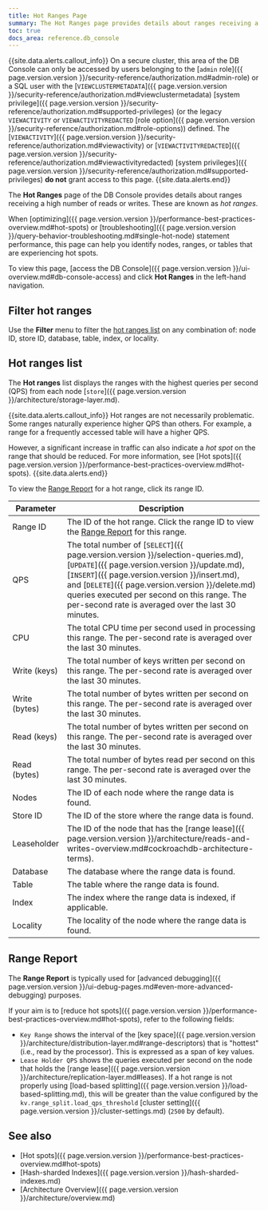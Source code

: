 ```yaml
---
title: Hot Ranges Page
summary: The Hot Ranges page provides details about ranges receiving a high number of reads or writes.
toc: true
docs_area: reference.db_console
---
```


{{site.data.alerts.callout_info}}
On a secure cluster, this area of the DB Console can only be accessed by users belonging to the [`admin` role]({{ page.version.version }}/security-reference/authorization.md#admin-role) or a SQL user with the [`VIEWCLUSTERMETADATA`]({{ page.version.version }}/security-reference/authorization.md#viewclustermetadata) [system privilege]({{ page.version.version }}/security-reference/authorization.md#supported-privileges) (or the legacy `VIEWACTIVITY` or `VIEWACTIVITYREDACTED` [role option]({{ page.version.version }}/security-reference/authorization.md#role-options)) defined. The [`VIEWACTIVITY`]({{ page.version.version }}/security-reference/authorization.md#viewactivity) or [`VIEWACTIVITYREDACTED`]({{ page.version.version }}/security-reference/authorization.md#viewactivityredacted) [system privileges]({{ page.version.version }}/security-reference/authorization.md#supported-privileges) **do not** grant access to this page.
{{site.data.alerts.end}}

The **Hot Ranges** page of the DB Console provides details about ranges receiving a high number of reads or writes. These are known as *hot ranges*.

When [optimizing]({{ page.version.version }}/performance-best-practices-overview.md#hot-spots) or [troubleshooting]({{ page.version.version }}/query-behavior-troubleshooting.md#single-hot-node) statement performance, this page can help you identify nodes, ranges, or tables that are experiencing hot spots.

To view this page, [access the DB Console]({{ page.version.version }}/ui-overview.md#db-console-access) and click **Hot Ranges** in the left-hand navigation.

## Filter hot ranges

Use the **Filter** menu to filter the [hot ranges list](#hot-ranges-list) on any combination of: node ID, store ID, database, table, index, or locality.

## Hot ranges list

The **Hot ranges** list displays the ranges with the highest queries per second (QPS) from each node [`store`]({{ page.version.version }}/architecture/storage-layer.md).

{{site.data.alerts.callout_info}}
Hot ranges are not necessarily problematic. Some ranges naturally experience higher QPS than others. For example, a range for a frequently accessed table will have a higher QPS.

However, a significant increase in traffic can also indicate a *hot spot* on the range that should be reduced. For more information, see [Hot spots]({{ page.version.version }}/performance-best-practices-overview.md#hot-spots).
{{site.data.alerts.end}}

To view the [Range Report](#range-report) for a hot range, click its range ID.

Parameter | Description
----------|------------
Range ID | The ID of the hot range. Click the range ID to view the [Range Report](#range-report) for this range.
QPS | The total number of [`SELECT`]({{ page.version.version }}/selection-queries.md), [`UPDATE`]({{ page.version.version }}/update.md), [`INSERT`]({{ page.version.version }}/insert.md), and [`DELETE`]({{ page.version.version }}/delete.md) queries executed per second on this range. The per-second rate is averaged over the last 30 minutes.
CPU | The total CPU time per second used in processing this range. The per-second rate is averaged over the last 30 minutes.
Write (keys) | The total number of keys written per second on this range. The per-second rate is averaged over the last 30 minutes.
Write (bytes) | The total number of bytes written per second on this range. The per-second rate is averaged over the last 30 minutes.
Read (keys) | The total number of bytes written per second on this range. The per-second rate is averaged over the last 30 minutes.
Read (bytes) | The total number of bytes read per second on this range. The per-second rate is averaged over the last 30 minutes.
Nodes | The ID of each node where the range data is found.
Store ID | The ID of the store where the range data is found.
Leaseholder | The ID of the node that has the [range lease]({{ page.version.version }}/architecture/reads-and-writes-overview.md#cockroachdb-architecture-terms).
Database | The database where the range data is found.
Table | The table where the range data is found.
Index | The index where the range data is indexed, if applicable.
Locality | The locality of the node where the range data is found.

## Range Report

The **Range Report** is typically used for [advanced debugging]({{ page.version.version }}/ui-debug-pages.md#even-more-advanced-debugging) purposes.

If your aim is to [reduce hot spots]({{ page.version.version }}/performance-best-practices-overview.md#hot-spots), refer to the following fields:

- `Key Range` shows the interval of the [key space]({{ page.version.version }}/architecture/distribution-layer.md#range-descriptors) that is "hottest" (i.e., read by the processor). This is expressed as a span of key values.
- `Lease Holder QPS` shows the queries executed per second on the node that holds the [range lease]({{ page.version.version }}/architecture/replication-layer.md#leases). If a hot range is not properly using [load-based splitting]({{ page.version.version }}/load-based-splitting.md), this will be greater than the value configured by the `kv.range_split.load_qps_threshold` [cluster setting]({{ page.version.version }}/cluster-settings.md) (`2500` by default).

## See also

- [Hot spots]({{ page.version.version }}/performance-best-practices-overview.md#hot-spots)
- [Hash-sharded Indexes]({{ page.version.version }}/hash-sharded-indexes.md)
- [Architecture Overview]({{ page.version.version }}/architecture/overview.md)